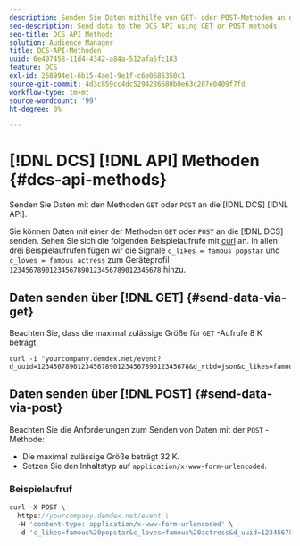 ```yaml
---
description: Senden Sie Daten mithilfe von GET- oder POST-Methoden an die DCS-API.
seo-description: Send data to the DCS API using GET or POST methods.
seo-title: DCS API Methods
solution: Audience Manager
title: DCS-API-Methoden
uuid: 6e407458-11d4-4342-a84a-512afa5fc183
feature: DCS
exl-id: 258994e1-6b15-4ae1-9e1f-c6e0685350c1
source-git-commit: 4d3c859cc4dc5294286680b0e63c287e0409f7fd
workflow-type: tm+mt
source-wordcount: '99'
ht-degree: 0%

---
```


# [!DNL DCS] [!DNL API] Methoden {#dcs-api-methods}

Senden Sie Daten mit den Methoden `GET` oder `POST` an die [!DNL DCS] [!DNL API].

Sie können Daten mit einer der Methoden `GET` oder `POST` an die [!DNL DCS] senden. Sehen Sie sich die folgenden Beispielaufrufe mit [curl](https://curl.haxx.se/) an. In allen drei Beispielaufrufen fügen wir die Signale `c_likes = famous popstar` und `c_loves = famous actress` zum Geräteprofil `12345678901234567890123456789012345678` hinzu.

## Daten senden über [!DNL GET] {#send-data-via-get}

Beachten Sie, dass die maximal zulässige Größe für `GET` -Aufrufe 8 K beträgt.

```
curl -i "yourcompany.demdex.net/event?d_uuid=12345678901234567890123456789012345678&d_rtbd=json&c_likes=famous%20popstar&c_loves=famous%20actress"
```

## Daten senden über [!DNL POST] {#send-data-via-post}

Beachten Sie die Anforderungen zum Senden von Daten mit der `POST` -Methode:

* Die maximal zulässige Größe beträgt 32 K.
* Setzen Sie den Inhaltstyp auf `application/x-www-form-urlencoded`.

### Beispielaufruf

```js
curl -X POST \
  https://yourcompany.demdex.net/event \
  -H 'content-type: application/x-www-form-urlencoded' \
  -d 'c_likes=famous%20popstar&c_loves=famous%20actress&d_uuid=12345678901234567890123456789012345678'
```
